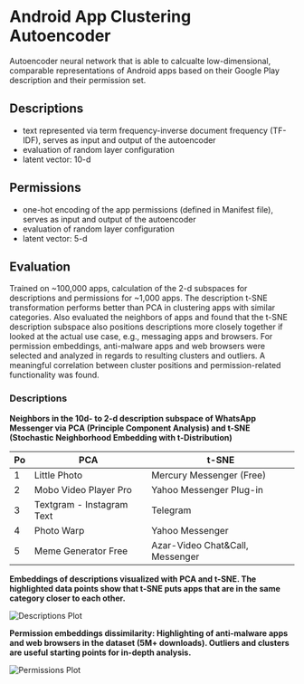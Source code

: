 Android App Clustering Autoencoder
==================================

Autoencoder neural network that is able to calcualte low-dimensional, comparable representations of Android apps based on their Google Play description and their permission set.

## Descriptions
- text represented via term frequency-inverse document frequency (TF-IDF), serves as input and output of the autoencoder
- evaluation of random layer configuration
- latent vector: 10-d


## Permissions
- one-hot encoding of the app permissions (defined in Manifest file), serves as input and output of the autoencoder
- evaluation of random layer configuration
- latent vector: 5-d


## Evaluation

Trained on ~100,000 apps, calculation of the 2-d subspaces for descriptions and permissions for ~1,000
apps. The description t-SNE transformation performs better than PCA in clustering apps with similar
categories. Also evaluated the neighbors of apps and found that the t-SNE description subspace also
positions descriptions more closely together if looked at the actual use case, e.g., messaging apps and
browsers. For permission embeddings, anti-malware apps and web browsers were selected and analyzed
in regards to resulting clusters and outliers. A meaningful correlation between cluster positions and
permission-related functionality was found.

### Descriptions

**Neighbors in the 10d- to 2-d description subspace of WhatsApp Messenger via PCA (Principle Component Analysis) and t-SNE (Stochastic Neighborhood Embedding with t-Distribution)**

| Po | PCA                       | t-SNE                           |
| -- | ------------------------- | ------------------------------- |
| 1  | Little Photo              | Mercury Messenger (Free)        |
| 2  | Mobo Video Player Pro     | Yahoo Messenger Plug-in         |
| 3  | Textgram - Instagram Text | Telegram                        |
| 4  | Photo Warp                | Yahoo Messenger                 |
| 5  | Meme Generator Free       | Azar-Video Chat&Call, Messenger |


**Embeddings of descriptions visualized with PCA and t-SNE. The highlighted data points
show that t-SNE puts apps that are in the same category closer to each other.**

![Descriptions Plot](https://github.com/sg10/app-cluster-autoencoder/plots/descriptions.png "Descriptions Plot")


**Permission embeddings dissimilarity: Highlighting of anti-malware apps and web
browsers in the dataset (5M+ downloads). Outliers and clusters are useful starting points
for in-depth analysis.**

![Permissions Plot](https://github.com/sg10/app-cluster-autoencoder/plots/permissions.png "Permissions Plot")

